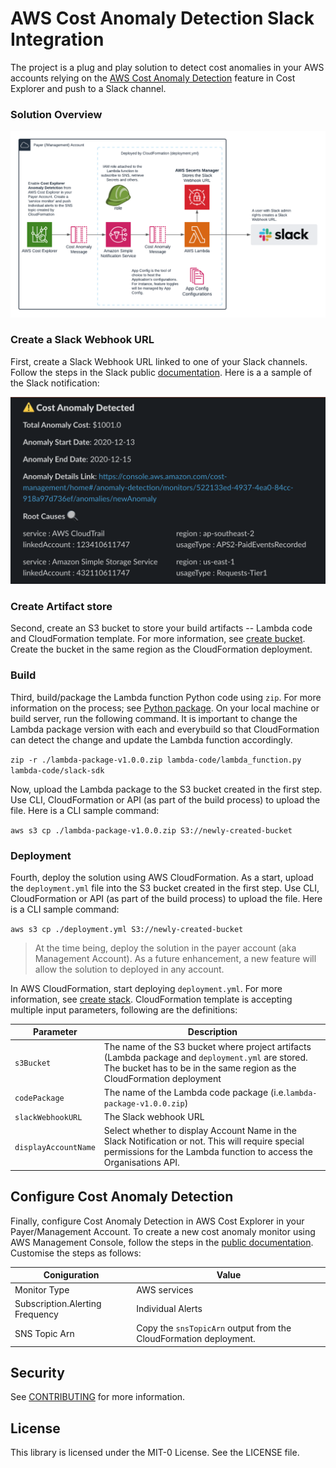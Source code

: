 # AWS Cost Anomaly Detection Slack Integration
The project is a plug and play solution to detect cost anomalies in your AWS accounts relying on the [AWS Cost Anomaly Detection](https://aws.amazon.com/aws-cost-management/aws-cost-anomaly-detection/) feature in Cost Explorer and push to a Slack channel. 

### Solution Overview

![alt text](https://github.com/ighanim/aws-cost-anomaly-detection-slack-integration/blob/main/images/architecture-diagram-v1.1.png)


### Create a Slack Webhook URL

First, create a Slack Webhook URL linked to one of your Slack channels. Follow the steps in the Slack public [documentation](https://api.slack.com/messaging/webhooks). Here is a a sample of the Slack notification:

![alt text](https://github.com/ighanim/aws-cost-anomaly-detection-slack-integration/blob/main/images/slack-notification-sample.png)

### Create Artifact store

Second, create an S3 bucket to store your build artifacts -- Lambda code and CloudFormation template. For more information, see [create bucket](https://docs.aws.amazon.com/AmazonS3/latest/user-guide/create-bucket.html). Create the bucket in the same region as the CloudFormation deployment.  

### Build

Third, build/package the Lambda function Python code using `zip`. For more information on the process; see [Python package](https://docs.aws.amazon.com/lambda/latest/dg/python-package.html). On your local machine or build server, run the following command. It is important to change the Lambda package version with each and everybuild so that CloudFormation can detect the change and update the Lambda function accordingly. 

`zip -r ./lambda-package-v1.0.0.zip lambda-code/lambda_function.py lambda-code/slack-sdk`

Now, upload the Lambda package to the S3 bucket created in the first step. Use CLI, CloudFormation or API (as part of the build process) to upload the file. Here is a CLI sample command: 

`aws s3 cp ./lambda-package-v1.0.0.zip S3://newly-created-bucket`

### Deployment

Fourth, deploy the solution using AWS CloudFormation. As a start, upload the `deployment.yml` file into the S3 bucket created in the first step. Use CLI, CloudFormation or API (as part of the build process) to upload the file. Here is a CLI sample command: 

`aws s3 cp ./deployment.yml S3://newly-created-bucket`

> At the time being, deploy the solution in the payer account (aka Management Account). As a future enhancement, a new feature will allow the solution to deployed in any account.

In AWS CloudFormation, start deploying `deployment.yml`. For more information, see [create stack](https://docs.aws.amazon.com/AWSCloudFormation/latest/UserGuide/cfn-console-create-stack.html). CloudFormation template is accepting multiple input parameters, following are the definitions:

Parameter | Description
--- | ---
`s3Bucket` | The name of the S3 bucket where project artifacts (Lambda package and `deployment.yml` are stored. The bucket has to be in the same region as the CloudFormation deployment
`codePackage` | The name of the Lambda code package (i.e.`lambda-package-v1.0.0.zip`)
`slackWebhookURL` | The Slack webhook URL
`displayAccountName` | Select whether to display Account Name in the Slack Notification or not. This will require special permissions for the Lambda function to access the Organisations API.

## Configure Cost Anomaly Detection

Finally, configure Cost Anomaly Detection in AWS Cost Explorer in your Payer/Management Account. To create a new cost anomaly monitor using AWS Management Console, follow the steps in the [public documentation](https://docs.aws.amazon.com/awsaccountbilling/latest/aboutv2/getting-started-ad.html#create-ad-alerts). Customise the steps as follows:

Coniguration | Value
--- | ---
Monitor Type | AWS services
Subscription.Alerting Frequency | Individual Alerts
SNS Topic Arn | Copy the `snsTopicArn` output from the CloudFormation deployment.  

## Security

See [CONTRIBUTING](CONTRIBUTING.md#security-issue-notifications) for more information.

## License

This library is licensed under the MIT-0 License. See the LICENSE file.


